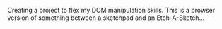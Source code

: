 Creating a project to flex my DOM manipulation skills. This is a browser version of something between a sketchpad and an Etch-A-Sketch...